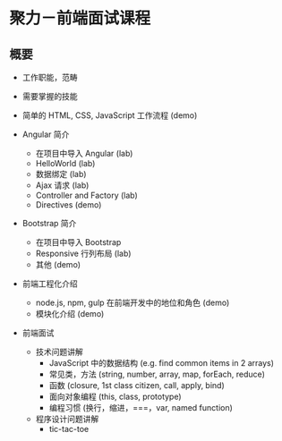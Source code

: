 # 聚力－前端面试课程

## 概要

- 工作职能，范畴

- 需要掌握的技能

- 简单的 HTML, CSS, JavaScript 工作流程 (demo)

- Angular 简介
  - 在项目中导入 Angular (lab)
  - HelloWorld (lab)
  - 数据绑定 (lab)
  - Ajax 请求 (lab)
  - Controller and Factory (lab)
  - Directives (demo)

- Bootstrap 简介
  - 在项目中导入 Bootstrap
  - Responsive 行列布局 (lab)
  - 其他 (demo)

- 前端工程化介绍
  - node.js, npm, gulp 在前端开发中的地位和角色 (demo)
  - 模块化介绍 (demo)

- 前端面试
  - 技术问题讲解
    - JavaScript 中的数据结构 (e.g. find common items in 2 arrays)
    - 常见类，方法 (string, number, array, map, forEach, reduce)
    - 函数 (closure, 1st class citizen, call, apply, bind)
    - 面向对象编程 (this, class, prototype)
    - 编程习惯 (换行，缩进，===，var, named function)
  - 程序设计问题讲解
    - tic-tac-toe
